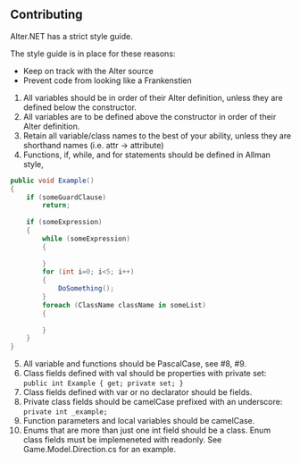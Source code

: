 
## Contributing

Alter.NET has a strict style guide.

The style guide is in place for these reasons:
* Keep on track with the Alter source
* Prevent code from looking like a Frankenstien

1. All variables should be in order of their Alter definition, unless they are defined below the constructor.
2. All variables are to be defined above the constructor in order of their Alter definition.
3. Retain all variable/class names to the best of your ability, unless they are shorthand names (i.e. attr -> attribute)
4. Functions, if, while, and for statements should be defined in Allman style,
```cs
public void Example()
{
	if (someGuardClause)
		return;
	
	if (someExpression)
	{
		while (someExpression)
		{
			
		}
		for (int i=0; i<5; i++)
		{
			DoSomething();
		}
		foreach (ClassName className in someList)
		{
			
		}
	}
}
```
5. All variable and functions should be PascalCase, see #8, #9.
6. Class fields defined with val should be properties with private set: `public int Example { get; private set; }`
7. Class fields defined with var or no declarator should be fields.
8. Private class fields should be camelCase prefixed with an underscore: `private int _example;`
9. Function parameters and local variables should be camelCase.
10. Enums that are more than just one int field should be a class. Enum class fields must be implemeneted with readonly. See Game.Model.Direction.cs for an example.


